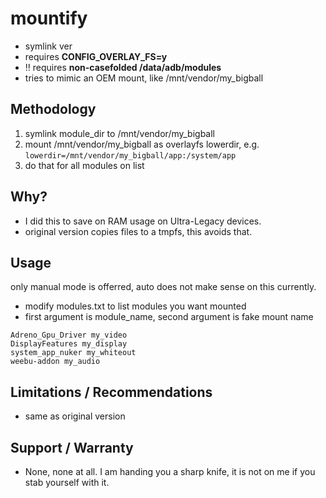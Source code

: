 # mountify
- symlink ver
- requires **CONFIG_OVERLAY_FS=y**
- ‼️ requires **non-casefolded /data/adb/modules**
- tries to mimic an OEM mount, like /mnt/vendor/my_bigball

## Methodology
1. symlink module_dir to /mnt/vendor/my_bigball
2. mount /mnt/vendor/my_bigball as overlayfs lowerdir, e.g. `lowerdir=/mnt/vendor/my_bigball/app:/system/app`
3. do that for all modules on list

## Why?
- I did this to save on RAM usage on Ultra-Legacy devices.
- original version copies files to a tmpfs, this avoids that.

## Usage
only manual mode is offerred, auto does not make sense on this currently.

- modify modules.txt to list modules you want mounted
- first argument is module_name, second argument is fake mount name
```
Adreno_Gpu_Driver my_video
DisplayFeatures my_display
system_app_nuker my_whiteout
weebu-addon my_audio
```

## Limitations / Recommendations
- same as original version

## Support / Warranty
- None, none at all. I am handing you a sharp knife, it is not on me if you stab yourself with it.
